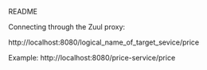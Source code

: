 README


Connecting through the Zuul proxy:

http://localhost:8080/logical_name_of_target_sevice/price

Example:
http://localhost:8080/price-service/price



